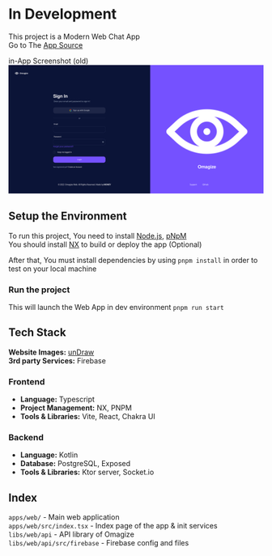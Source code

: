 # In Development

This project is a Modern Web Chat App
<br>
Go to The [App Source](./apps/web/)

in-App Screenshot (old)
![alt text](./documents/screenshot.svg)

## Setup the Environment

To run this project, You need to install [Node.js](https://nodejs.org/), [pNpM](https://pnpm.io/)
<br>
You should install [NX](https://nx.dev/) to build or deploy the app (Optional)

After that, You must install dependencies by using `pnpm install` in order to test on your local machine

### Run the project

This will launch the Web App in dev environment
`pnpm run start`

## Tech Stack

**Website Images:** [unDraw](https://undraw.co/)
<br>
**3rd party Services:** Firebase

### Frontend

- **Language:** Typescript
- **Project Management:** NX, PNPM
- **Tools & Libraries:** Vite, React, Chakra UI

### Backend

- **Language:** Kotlin
- **Database:** PostgreSQL, Exposed
- **Tools & Libraries:** Ktor server, Socket.io

## Index

`apps/web/` - Main web application
<br>
`apps/web/src/index.tsx` - Index page of the app & init services
<br>
`libs/web/api` - API library of Omagize
<br>
`libs/web/api/src/firebase` - Firebase config and files

